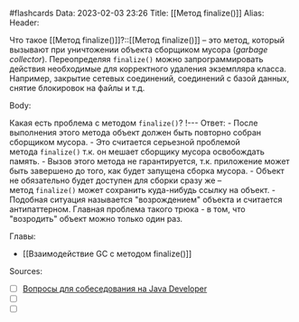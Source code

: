 #flashcards
Data: 2023-02-03 23:26
Title: [[Метод finalize()]]
Alias:
Header:

Что такое [[Метод finalize()]]?::[[Метод finalize()]] – это метод, который вызывают при уничтожении объекта сборщиком мусора (_garbage collector_). Переопределяя `finalize()` можно запрограммировать действия необходимые для корректного удаления экземпляра класса. Например, закрытие сетевых соединений, соединений с базой данных, снятие блокировок на файлы и т.д.
<!--SR:!2023-02-05,1,130-->



Body:


Какая есть проблема с методом `finalize()`?
!---
Ответ:
	- После выполнения этого метода объект должен быть повторно собран сборщиком мусора. 
	- Это считается серьезной проблемой метода `finalize()` т.к. он мешает сборщику мусора освобождать память. 
	- Вызов этого метода не гарантируется, т.к. приложение может быть завершено до того, как будет запущена сборка мусора.
	- Объект не обязательно будет доступен для сборки сразу же – метод `finalize()` может сохранить куда-нибудь ссылку на объект. 
	- Подобная ситуация называется "возрождением" объекта и считается антипаттерном. Главная проблема такого трюка - в том, что "возродить" объект можно только один раз.
<!--SR:!2023-02-05,1,130-->




Главы:
- [[Взаимодействие GC с методом finalize()]]


Sources:
- [ ] [Вопросы для собеседования на Java Developer](https://github.com/enhorse/java-interview/blob/master/README.md#%D0%9E%D0%9E%D0%9F)
- [ ] []()
- [ ] []()
